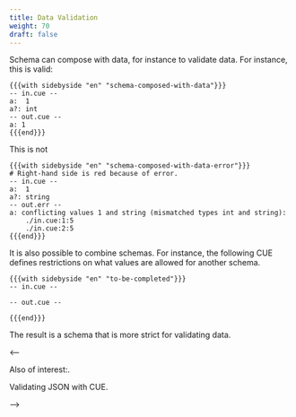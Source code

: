 ```yaml
---
title: Data Validation
weight: 70
draft: false
---
```


Schema can compose with data, for instance to validate data.
For instance, this is valid:

```coq
{{{with sidebyside "en" "schema-composed-with-data"}}}
-- in.cue --
a:  1
a?: int
-- out.cue --
a: 1
{{{end}}}
```


This is not

```coq
{{{with sidebyside "en" "schema-composed-with-data-error"}}}
# Right-hand side is red because of error.
-- in.cue --
a:  1
a?: string
-- out.err --
a: conflicting values 1 and string (mismatched types int and string):
    ./in.cue:1:5
    ./in.cue:2:5
{{{end}}}
```


It is also possible to combine schemas. For instance, the following CUE defines
restrictions on what values are allowed for another schema.

```coq
{{{with sidebyside "en" "to-be-completed"}}}
-- in.cue --

-- out.cue --

{{{end}}}
```


The result is a schema that is more strict for validating data.

<--

Also of interest:.

Validating JSON with CUE.

-->
